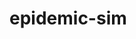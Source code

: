 # epidemic-sim

<!-- ## Operations

### Total

|Operation  |Frequency  |
|-----------|-----------|
|`add`      |7          |
|`sub`      |4          |
|`mul`      |5          |
|`div`      |8          |
|`min`      |3          |
|`ceil`     |4          |
|`abs`      |2          |
|`eq`       |2          |
|`lt`       |2          |
|`gt`       |2          |
|`exp`      |2          |
|`rand`     |12         |

### Per loop

|Operation  |Frequency  |
|-----------|-----------|
|`add`      |7          |
|`sub`      |4          |
|`mul`      |3          |
|`div`      |4          |
|`min`      |3          |
|`ceil`     |3          |
|`abs`      |2          |
|`eq`       |2          |
|`lt`       |2          |
|`gt`       |2          |
|`exp`      |2          |
|`rand`     |7          |
 -->